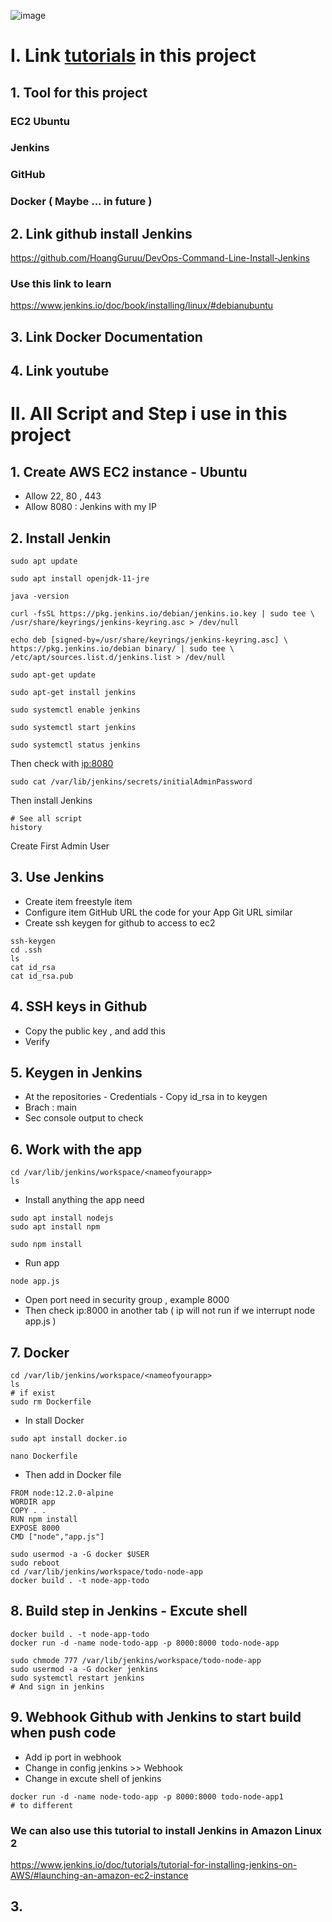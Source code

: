 ![image](https://github.com/HoangGuruu/DevOps-Jenkins-CICD-with-GitHub-Integration-use-EC2-Ubuntu/assets/111829092/3b4e1136-5c17-40fb-a0f0-7a3a441ef496)
# I. Link [tutorials](https://www.youtube.com/watch?v=nplH3BzKHPk&list=PL16dpeBne9TC6FWqB6kc7a5CiIcS2vXiX&index=54&t=5784s) in this project
## 1. Tool for this project
### EC2 Ubuntu
### Jenkins
### GitHub
### Docker ( Maybe ... in future )
## 2. Link github install Jenkins
https://github.com/HoangGuruu/DevOps-Command-Line-Install-Jenkins
### Use this link to learn
https://www.jenkins.io/doc/book/installing/linux/#debianubuntu
## 3. Link Docker Documentation

## 4. Link youtube

# II. All Script and Step i use in this project

## 1. Create AWS EC2 instance - Ubuntu
- Allow 22, 80 , 443
- Allow 8080 : Jenkins with my IP

## 2. Install Jenkin
```
sudo apt update
```
```
sudo apt install openjdk-11-jre
```
```
java -version
```
```
curl -fsSL https://pkg.jenkins.io/debian/jenkins.io.key | sudo tee \ /usr/share/keyrings/jenkins-keyring.asc > /dev/null 
```
```
echo deb [signed-by=/usr/share/keyrings/jenkins-keyring.asc] \ https://pkg.jenkins.io/debian binary/ | sudo tee \ /etc/apt/sources.list.d/jenkins.list > /dev/null
```
```
sudo apt-get update
```
```
sudo apt-get install jenkins
```
```
sudo systemctl enable jenkins
```
```
sudo systemctl start jenkins
```
```
sudo systemctl status jenkins
```
Then check with <ip:8080>
```
sudo cat /var/lib/jenkins/secrets/initialAdminPassword
```
Then install Jenkins
```
# See all script
history
```
Create First Admin User
## 3. Use Jenkins 
- Create item freestyle item
- Configure item 
GitHub URL the code for your App
Git URL similar
- Create ssh keygen for github to access to ec2
```
ssh-keygen
cd .ssh
ls
cat id_rsa
cat id_rsa.pub
```
## 4. SSH keys in Github
- Copy the public key , and add this
- Verify
## 5. Keygen in Jenkins
- At the repositories - Credentials - Copy id_rsa in to keygen
- Brach : main
- Sec console output to check
## 6. Work with the app
```
cd /var/lib/jenkins/workspace/<nameofyourapp>
ls
```
- Install anything the app need
```
sudo apt install nodejs
sudo apt install npm
```
```
sudo npm install
```
- Run app
```
node app.js
```
- Open port need in security group , example 8000
- Then check ip:8000 in another tab ( ip will not run if we interrupt node app.js )
## 7. Docker 
```
cd /var/lib/jenkins/workspace/<nameofyourapp>
ls 
# if exist
sudo rm Dockerfile
```
- In stall Docker
```
sudo apt install docker.io
```
```
nano Dockerfile
```
- Then add in Docker file
```
FROM node:12.2.0-alpine
WORDIR app
COPY . .
RUN npm install
EXPOSE 8000
CMD ["node","app.js"]
```
```
sudo usermod -a -G docker $USER
sudo reboot
cd /var/lib/jenkins/workspace/todo-node-app
docker build . -t node-app-todo
```

## 8. Build step in Jenkins - Excute shell
```
docker build . -t node-app-todo
docker run -d -name node-todo-app -p 8000:8000 todo-node-app
```
```
sudo chmode 777 /var/lib/jenkins/workspace/todo-node-app
sudo usermod -a -G docker jenkins
sudo systemctl restart jenkins
# And sign in jenkins
```

## 9. Webhook Github with Jenkins to start build when push code 
- Add ip port in webhook
- Change in config jenkins >> Webhook
- Change in excute shell of jenkins 
```
docker run -d -name node-todo-app -p 8000:8000 todo-node-app1
# to different
```

### We can also use this tutorial to install Jenkins in Amazon Linux 2 
https://www.jenkins.io/doc/tutorials/tutorial-for-installing-jenkins-on-AWS/#launching-an-amazon-ec2-instance
## 3. 
